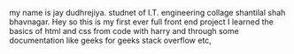 my name is jay dudhrejiya. 
studnet of I.T. engineering collage shantilal shah bhavnagar.
Hey so this is my first ever full front end project I learned the basics of html and css from code with harry and through some documentation like geeks for geeks stack overflow etc,
